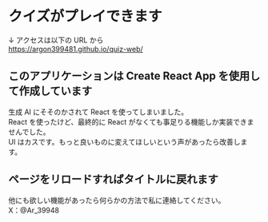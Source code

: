# クイズがプレイできます

↓ アクセスは以下の URL から  
https://argon399481.github.io/quiz-web/

## このアプリケーションは Create React App を使用して作成しています

生成 AI にそそのかされて React を使ってしまいました。  
React を使ったけど、最終的に React がなくても事足りる機能しか実装できませんでした。  
UI はカスです。もっと良いものに変えてほしいという声があったら改善します。

## ページをリロードすればタイトルに戻れます

他にも欲しい機能があったら何らかの方法で私に連絡してください。  
X：@Ar_39948
